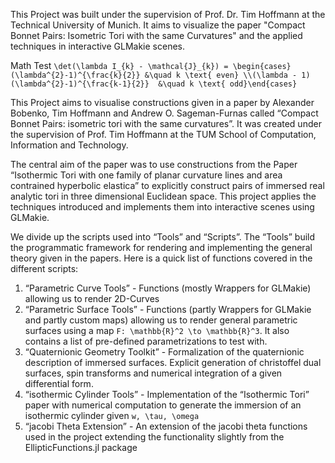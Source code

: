 This Project was built under the supervision of Prof. Dr. Tim Hoffmann at the Technical University of Munich. It aims to visualize the paper "Compact Bonnet Pairs: Isometric Tori with the same Curvatures" and the applied techniques in interactive GLMakie scenes.

Math Test
``\det(\lambda I_{k} - \mathcal{J}_{k}) = \begin{cases}(\lambda^{2}-1)^{\frac{k}{2}} &\quad k \text{ even} \\(\lambda - 1)(\lambda^{2}-1)^{\frac{k-1}{2}}  &\quad k \text{ odd}\end{cases}``

This Project aims to visualise constructions given in a paper by Alexander Bobenko, Tim Hoffmann and Andrew O. Sageman-Furnas called “Compact Bonnet Pairs: isometric tori with the same curvatures”. It was created under the supervision of Prof. Tim Hoffmann at the TUM School of Computation, Information and Technology. 

The central aim of the paper was to use constructions from the Paper “Isothermic Tori with one family of planar curvature lines and area contrained hyperbolic elastica” to explicitly construct pairs of immersed real analytic tori in three dimensional Euclidean space. This project applies the techniques introduced and implements them into interactive scenes using GLMakie. 

We divide up the scripts used into “Tools” and “Scripts”. The “Tools” build the programmatic framework for rendering and implementing the general theory given in the papers. Here is a quick list of functions covered in the different scripts:

1. “Parametric Curve Tools” - Functions (mostly Wrappers for GLMakie) allowing us to render 2D-Curves
2. “Parametric Surface Tools” - Functions (partly Wrappers for GLMakie and partly custom maps) allowing us to render general parametric surfaces using a map ``F: \mathbb{R}^2 \to \mathbb{R}^3``. It also contains a list of pre-defined parametrizations to test with.
3. “Quaternionic Geometry Toolkit” - Formalization of the quaternionic description of immersed surfaces. Explicit generation of christoffel dual surfaces, spin transforms and numerical integration of a given differential form.
4. “isothermic Cylinder Tools” - Implementation of the “Isothermic Tori” paper with numerical computation to generate the immersion of an isothermic cylinder given ``w, \tau, \omega``
5. “jacobi Theta Extension” - An extension of the jacobi theta functions used in the project extending the functionality slightly from the EllipticFunctions.jl package